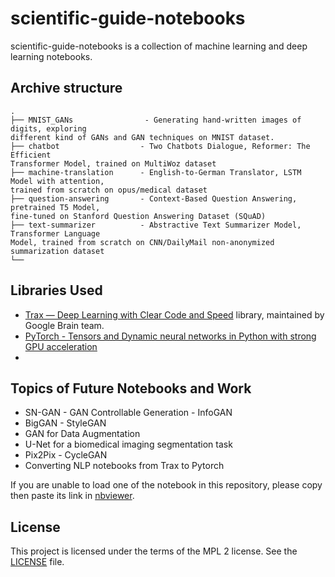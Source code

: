 # scientific-guide-notebooks
scientific-guide-notebooks is a collection of machine learning and deep learning notebooks.

## Archive structure
```
.
├── MNIST_GANs                - Generating hand-written images of digits, exploring 
different kind of GANs and GAN techniques on MNIST dataset.
├── chatbot                  - Two Chatbots Dialogue, Reformer: The Efficient 
Transformer Model, trained on MultiWoz dataset
├── machine-translation      - English-to-German Translator, LSTM Model with attention, 
trained from scratch on opus/medical dataset
├── question-answering       - Context-Based Question Answering, pretrained T5 Model, 
fine-tuned on Stanford Question Answering Dataset (SQuAD)
├── text-summarizer          - Abstractive Text Summarizer Model, Transformer Language 
Model, trained from scratch on CNN/DailyMail non-anonymized summarization dataset
└── 
```


## Libraries Used
- [Trax — Deep Learning with Clear Code and Speed](https://github.com/google/trax) library, maintained by Google Brain team.
- [PyTorch - Tensors and Dynamic neural networks in Python with strong GPU acceleration](https://github.com/pytorch/pytorch)
- 

## Topics of Future Notebooks and Work
* SN-GAN - GAN Controllable Generation - InfoGAN
* BigGAN - StyleGAN
* GAN for Data Augmentation
* U-Net for a biomedical imaging segmentation task
* Pix2Pix - CycleGAN
* Converting NLP notebooks from Trax to Pytorch

If you are unable to load one of the notebook in this repository, please copy then paste its link in [nbviewer](https://nbviewer.org/).

## License
This project is licensed under the terms of the MPL 2 license. See the [LICENSE](./LICENSE) file.
